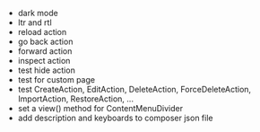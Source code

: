 - dark mode
- ltr and rtl
- reload action
- go back action
- forward action
- inspect action
- test hide action
- test for custom page
- test CreateAction, EditAction, DeleteAction, ForceDeleteAction, ImportAction, RestoreAction, ...
- set a view() method for ContentMenuDivider
- add description and keyboards to composer json file
